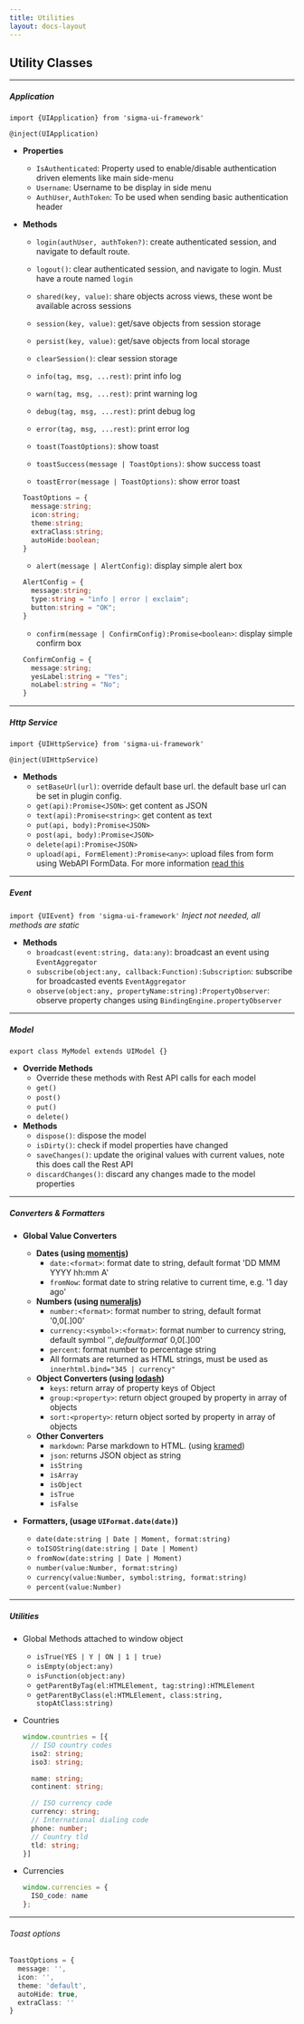 ```yaml
---
title: Utilities
layout: docs-layout
---
```


## Utility Classes

----

##### Application

`import {UIApplication} from 'sigma-ui-framework'`

`@inject(UIApplication)`

* __Properties__
  * `IsAuthenticated`: Property used to enable/disable authentication driven elements like main side-menu
  * `Username`: Username to be display in side menu
  * `AuthUser`, `AuthToken`: To be used when sending basic authentication header
* __Methods__
  * `login(authUser, authToken?)`: create authenticated session, and navigate to default route.
  * `logout()`: clear authenticated session, and navigate to login. Must have a route named `login`

  * `shared(key, value)`: share objects across views, these wont be available across sessions
  * `session(key, value)`: get/save objects from session storage
  * `persist(key, value)`: get/save objects from local storage
  * `clearSession()`: clear session storage

  * `info(tag, msg, ...rest)`: print info log
  * `warn(tag, msg, ...rest)`: print warning log
  * `debug(tag, msg, ...rest)`: print debug log
  * `error(tag, msg, ...rest)`: print error log

  * `toast(ToastOptions)`: show toast
  * `toastSuccess(message | ToastOptions)`: show success toast
  * `toastError(message | ToastOptions)`: show error toast

  ```ts
  ToastOptions = {
    message:string;
    icon:string;
    theme:string;
    extraClass:string;
    autoHide:boolean;
  }
  ```

  * `alert(message | AlertConfig)`: display simple alert box

  ```ts
  AlertConfig = {
    message:string;
    type:string = "info | error | exclaim";
    button:string = "OK";
  }
  ```
  * `confirm(message | ConfirmConfig):Promise<boolean>`: display simple confirm box

  ```ts
  ConfirmConfig = {
    message:string;
    yesLabel:string = "Yes";
    noLabel:string = "No";
  }
  ```

----

##### Http Service

`import {UIHttpService} from 'sigma-ui-framework'`

`@inject(UIHttpService)`

* __Methods__
  * `setBaseUrl(url)`: override default base url. the default base url can be set in plugin config.
  * `get(api):Promise<JSON>`: get content as JSON
  * `text(api):Promise<string>`: get content as text
  * `put(api, body):Promise<JSON>`
  * `post(api, body):Promise<JSON>`
  * `delete(api):Promise<JSON>`
  * `upload(api, FormElement):Promise<any>`: upload files from form using WebAPI FormData. For more information [read this](https://developer.mozilla.org/en-US/docs/Web/API/FormData/Using_FormData_Objects)

----

##### Event

`import {UIEvent} from 'sigma-ui-framework'`
_Inject not needed, all methods are static_

* __Methods__
  * `broadcast(event:string, data:any)`: broadcast an event using `EventAggregator`
  * `subscribe(object:any, callback:Function):Subscription`: subscribe for broadcasted events `EventAggregator`
  * `observe(object:any, propertyName:string):PropertyObserver`: observe property changes using `BindingEngine.propertyObserver`

----

##### Model

`export class MyModel extends UIModel {}`

* __Override Methods__
  * Override these methods with Rest API calls for each model
  * `get()`
  * `post()`
  * `put()`
  * `delete()`
* __Methods__
  * `dispose()`: dispose the model
  * `isDirty()`: check if model properties have changed
  * `saveChanges()`: update the original values with current values, note this does call the Rest API
  * `discardChanges()`: discard any changes made to the model properties

----

##### Converters & Formatters

* __Global Value Converters__
  * __Dates (using [momentjs](http://momentjs.com))__
    * `date:<format>`: format date to string, default format 'DD MMM YYYY hh:mm A'
    * `fromNow`: format date to string relative to current time, e.g. '1 day ago'
  * __Numbers (using [numeraljs](http://numeraljs.com))__
    * `number:<format>`: format number to string, default format '0,0[.]00'
    * `currency:<symbol>:<format>`: format number to currency string, default symbol '$', default format '$ 0,0[.]00'
    * `percent`: format number to percentage string
    * All formats are returned as HTML strings, must be used as `innerhtml.bind="345 | currency"`
  * __Object Converters (using [lodash](https://lodash.com))__
    * `keys`: return array of property keys of Object
    * `group:<property>`: return object grouped by property in array of objects
    * `sort:<property>`: return object sorted by property in array of objects
  * __Other Converters__
    * `markdown`: Parse markdown to HTML. (using [kramed](https://www.npmjs.com/package/kramed))
    * `json`: returns JSON object as string
    * `isString`
    * `isArray`
    * `isObject`
    * `isTrue`
    * `isFalse`

* __Formatters, (usage `UIFormat.date(date)`)__
  * `date(date:string | Date | Moment, format:string)`
  * `toISOString(date:string | Date | Moment)`
  * `fromNow(date:string | Date | Moment)`
  * `number(value:Number, format:string)`
  * `currency(value:Number, symbol:string, format:string)`
  * `percent(value:Number)`

----

##### Utilities

* Global Methods attached to window object
  * `isTrue(YES | Y | ON | 1 | true)`
  * `isEmpty(object:any)`
  * `isFunction(object:any)`
  * `getParentByTag(el:HTMLElement, tag:string):HTMLElement`
  * `getParentByClass(el:HTMLElement, class:string, stopAtClass:string)`
* Countries

  ```ts
  window.countries = [{
    // ISO country codes
    iso2: string;
    iso3: string;

    name: string;
    continent: string;

    // ISO currency code
    currency: string;
    // International dialing code
    phone: number;
    // Country tld
    tld: string;
  }]
  ```
* Currencies

  ```ts
  window.currencies = {
    ISO_code: name
  };
  ```

----

###### Toast options

```ts
ToastOptions = {
  message: '',
  icon: '',
  theme: 'default',
  autoHide: true,
  extraClass: ''
}
```
